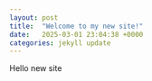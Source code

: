 ```yaml
---
layout: post
title:  "Welcome to my new site!"
date:   2025-03-01 23:04:38 +0000
categories: jekyll update
---
```

Hello new site